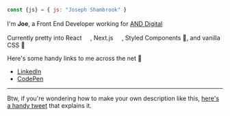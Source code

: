 ```js
const {js} = { js: "Joseph Shambrook" }
```

I'm **Joe**, a Front End Developer working for [AND Digital](https://and.digital) <img src="https://www.dropbox.com/s/0k7h1dlbr9g9zmq/and.png?raw=1" height="16">

Currently pretty into React <img src="https://cdn.auth0.com/blog/react-js/react.png" height="16">, Next.js <img src="https://cdn.worldvectorlogo.com/logos/next-js.svg" height="16">, Styled Components 💅, and vanilla CSS 🍦

Here's some handy links to me across the net 🔗

- [LinkedIn](https://www.linkedin.com/in/josephshambrook/)
- [CodePen](https://codepen.io/josephshambrook/)

____

Btw, if you're wondering how to make your own description like this, [here's a handy tweet](https://twitter.com/swyx/status/1281051712447381505) that explains it.
